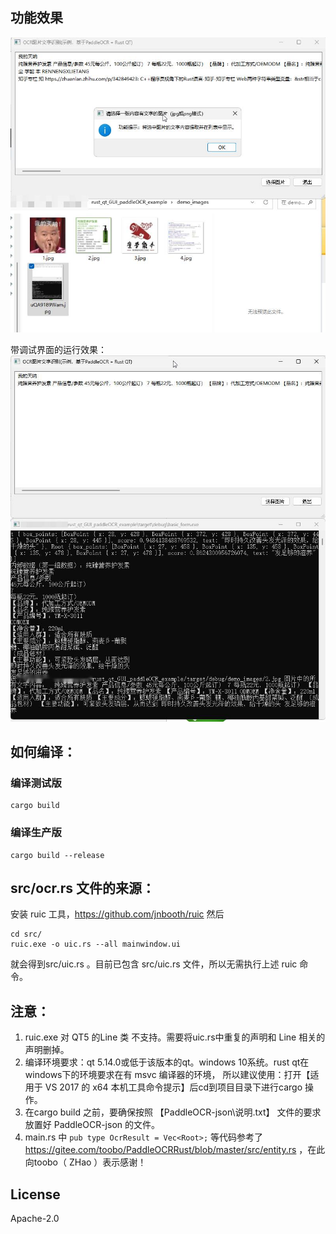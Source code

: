 ## 功能效果
![](demo_images/VmwZEEkuPG.jpg)

带调试界面的运行效果：
![](demo_images/uQA9189Wam.jpg)

## 如何编译：

### 编译测试版
```
cargo build
```

### 编译生产版
```
cargo build --release
```

## src/ocr.rs  文件的来源：

安装 ruic 工具，https://github.com/jnbooth/ruic
然后
```
cd src/
ruic.exe -o uic.rs --all mainwindow.ui
```
就会得到src/uic.rs 。目前已包含 src/uic.rs 文件，所以无需执行上述 ruic 命令。


## 注意： 
1. ruic.exe 对 QT5 的Line 类 不支持。需要将uic.rs中重复的声明和 Line 相关的声明删掉。
2. 编译环境要求：qt 5.14.0或低于该版本的qt。windows 10系统。rust qt在windows下的环境要求在有 msvc 编译器的环境，
所以建议使用：打开【适用于 VS 2017 的 x64 本机工具命令提示】后cd到项目目录下进行cargo 操作。
3. 在cargo build 之前，要确保按照 【PaddleOCR-json\说明.txt】 文件的要求放置好  PaddleOCR-json 的文件。
4. main.rs 中 `pub type OcrResult = Vec<Root>;` 等代码参考了 https://gitee.com/toobo/PaddleOCRRust/blob/master/src/entity.rs ，在此向toobo（ ZHao ）表示感谢！


## License
Apache-2.0